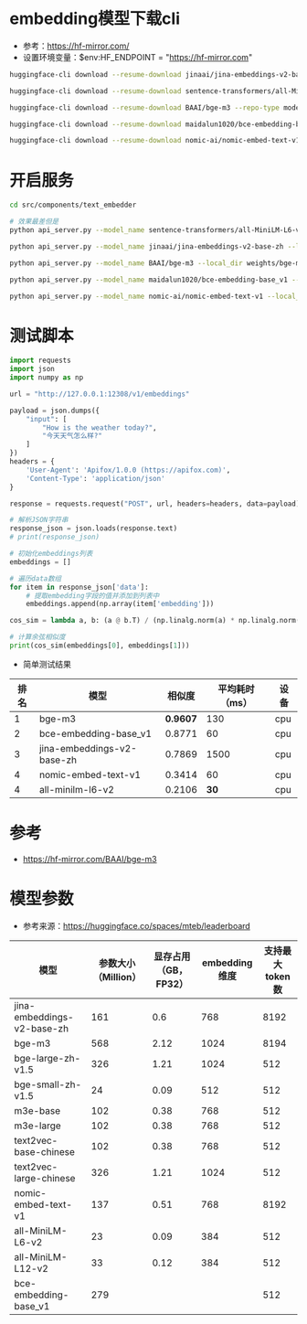 # embedding模型下载cli
- 参考：https://hf-mirror.com/
- 设置环境变量：$env:HF_ENDPOINT = "https://hf-mirror.com"
```bash
huggingface-cli download --resume-download jinaai/jina-embeddings-v2-base-zh --repo-type model --exclude "*.safetensors" "*.onnx" --local-dir ./jina-embeddings-v2-base-zh --local-dir-use-symlinks False

huggingface-cli download --resume-download sentence-transformers/all-MiniLM-L6-v2 --repo-type model --exclude "*.safetensors" "*.onnx" "*.ot" "*.h5" --local-dir ./all-MiniLM-L6-v2 --local-dir-use-symlinks False

huggingface-cli download --resume-download BAAI/bge-m3 --repo-type model --exclude "*.onnx" "*.onnx_data" --local-dir ./bge-m3 --local-dir-use-symlinks False

huggingface-cli download --resume-download maidalun1020/bce-embedding-base_v1 --repo-type model --local-dir ./bce-embedding-base_v1 --local-dir-use-symlinks False

huggingface-cli download --resume-download nomic-ai/nomic-embed-text-v1 --repo-type model --exclude "*.safetensors" "*.onnx" --local-dir ./nomic-embed-text-v1 --local-dir-use-symlinks False

```

# 开启服务
```bash
cd src/components/text_embedder

# 效果最差但是
python api_server.py --model_name sentence-transformers/all-MiniLM-L6-v2 --local_dir weights/all-MiniLM-L6-v2 --device cpu

python api_server.py --model_name jinaai/jina-embeddings-v2-base-zh --local_dir weights/jina-embeddings-v2-base-zh --device cpu

python api_server.py --model_name BAAI/bge-m3 --local_dir weights/bge-m3 --device cpu

python api_server.py --model_name maidalun1020/bce-embedding-base_v1 --local_dir weights/bce-embedding-base_v1 --device cpu

python api_server.py --model_name nomic-ai/nomic-embed-text-v1 --local_dir weights/nomic-embed-text-v1 --device cpu
```

# 测试脚本
```python
import requests
import json
import numpy as np

url = "http://127.0.0.1:12308/v1/embeddings"

payload = json.dumps({
    "input": [
        "How is the weather today?",
        "今天天气怎么样?"
    ]
})
headers = {
    'User-Agent': 'Apifox/1.0.0 (https://apifox.com)',
    'Content-Type': 'application/json'
}

response = requests.request("POST", url, headers=headers, data=payload)

# 解析JSON字符串
response_json = json.loads(response.text)
# print(response_json)

# 初始化embeddings列表
embeddings = []

# 遍历data数组
for item in response_json['data']:
    # 提取embedding字段的值并添加到列表中
    embeddings.append(np.array(item['embedding']))

cos_sim = lambda a, b: (a @ b.T) / (np.linalg.norm(a) * np.linalg.norm(b))

# 计算余弦相似度
print(cos_sim(embeddings[0], embeddings[1]))
```
- 简单测试结果

| 排名 | 模型 | 相似度 | 平均耗时（ms） | 设备 |
| ----- | ----- | ----- | ----- | ----- | 
| 1 | bge-m3 | **0.9607** | 130 | cpu |
| 2 | bce-embedding-base_v1 | 0.8771 | 60 | cpu |
| 3 | jina-embeddings-v2-base-zh | 0.7869 | 1500 | cpu |
| 4 | nomic-embed-text-v1 | 0.3414 | 60 | cpu |
| 4 | all-minilm-l6-v2 | 0.2106 | **30** | cpu |


# 参考
* https://hf-mirror.com/BAAI/bge-m3

# 模型参数
- 参考来源：https://huggingface.co/spaces/mteb/leaderboard

| 模型 | 参数大小（Million） | 显存占用（GB，FP32） | embedding维度 | 支持最大token数|
|----------|----------|----------|----------|----------|
| jina-embeddings-v2-base-zh | 161 |0.6 | 768 |8192 |
| bge-m3 | 568 | 2.12 | 1024 | 8194 |
| bge-large-zh-v1.5 | 326 | 1.21 | 1024 | 512 |
| bge-small-zh-v1.5 | 24 | 0.09 | 512 | 512 |
| m3e-base | 102 | 0.38 | 768 | 512 |
| m3e-large | 102  | 0.38  | 768 | 512 |
| text2vec-base-chinese | 102 | 0.38 | 768 | 512 |
| text2vec-large-chinese | 326 | 1.21 | 1024 | 512 |
| nomic-embed-text-v1 | 137 | 0.51 | 768 | 8192 |
| all-MiniLM-L6-v2 | 23 | 0.09 | 384 | 512 | 
| all-MiniLM-L12-v2 | 33 | 0.12 | 384 | 512 |
| bce-embedding-base_v1 | 279 | | | 512|

